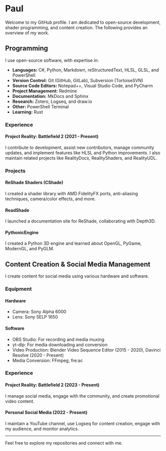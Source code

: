 # Paul

Welcome to my GitHub profile. I am dedicated to open-source development, shader programming, and content creation. The following provides an overview of my work.

## Programming

I use open-source software, with expertise in:

- **Languages:** C#, Python, Markdown, reStructuredText, HLSL, GLSL, and PowerShell
- **Version Control:** Git (GitHub, GitLab), Subversion (TortoiseSVN)
- **Source Code Editors:** Notepad++, Visual Studio Code, and PyCharm
- **Project Management:** Redmine
- **Documentation:** MkDocs and Sphinx
- **Research:** Zotero, Logseq, and draw.io
- **Other:** PowerShell Terminal
- **Learning:** Rust

### Experience

#### Project Reality: Battlefield 2 (2021 - Present)

I contribute to development, assist new contributors, manage community updates, and implement features like HLSL and Python improvements. I also maintain related projects like RealityDocs, RealityShaders, and RealityUDL.

### Projects

#### ReShade Shaders (CShade)

I created a shader library with AMD FidelityFX ports, anti-aliasing techniques, camera/color effects, and more.

#### ReadShade

I launched a documentation site for ReShade, collaborating with Depth3D.

#### PythonicEngine

I created a Python 3D engine and learned about OpenGL, PyGame, ModernGL, and PyGLM.

## Content Creation & Social Media Management

I create content for social media using various hardware and software.

### Equipment

#### Hardware

- Camera: Sony Alpha 6000
- Lens: Sony SELP 1650

#### Software

- OBS Studio: For recording and media muxing
- yt-dlp: For media downloading and conversion
- Video Production: Blender Video Sequence Editor (2015 - 2020), Davinci Resolve (2020 - Present)
- Media Conversion: FFmpeg, fre:ac

### Experience

#### Project Reality: Battlefield 2 (2023 - Present)

I manage social media, engage with the community, and create promotional video content.

#### Personal Social Media (2022 - Present)

I maintain a YouTube channel, use Logseq for content creation, engage with my audience, and monitor analytics.

---

Feel free to explore my repositories and connect with me.
